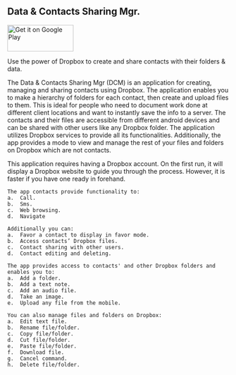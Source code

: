 ## Data & Contacts Sharing Mgr.

<a href='https://play.google.com/store/apps/details?id=jagerfield.dcm'><img alt='Get it on Google Play' src='https://play.google.com/intl/en_us/badges/images/generic/en_badge_web_generic.png' width="150" height="60"/></a>

Use the power of Dropbox to create and share contacts with their folders & data.

The Data & Contacts Sharing Mgr (DCM) is an application for creating, managing and sharing contacts using Dropbox. The application enables you to make a hierarchy of folders for each contact, then create and upload files to them. This is ideal for people who need to document work done at different client locations and want to instantly save the info to a server. The contacts and their files are accessible from different android devices and can be shared with other users like any Dropbox folder. The application utilizes Dropbox services to provide all its functionalities. Additionally, the app provides a mode to view and manage the rest of your files and folders on Dropbox which are not contacts. 

This application requires having a Dropbox account. On the first run, it will display a Dropbox website to guide you through the process. However, it is faster if you have one ready in forehand.

```
The app contacts provide functionality to:
a.	Call.
b.	Sms.
c.	Web browsing.
d.	Navigate 

Additionally you can:
a.	Favor a contact to display in favor mode.
b.	Access contacts’ Dropbox files.
c.	Contact sharing with other users.
d.	Contact editing and deleting.

The app provides access to contacts' and other Dropbox folders and enables you to:
a.	Add a folder.
b.	Add a text note.
c.	Add an audio file.
d.	Take an image.
e.	Upload any file from the mobile.

You can also manage files and folders on Dropbox:
a.	Edit text file.
b.	Rename file/folder. 
c.	Copy file/folder. 
d.	Cut file/folder. 
e.	Paste file/folder. 
f.	Download file.
g.	Cancel command.
h.	Delete file/folder.
```
